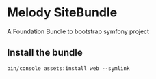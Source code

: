 Melody SiteBundle
=======================

A Foundation Bundle to bootstrap symfony project

## Install the bundle 

    bin/console assets:install web --symlink

